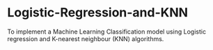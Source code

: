 # Logistic-Regression-and-KNN
To implement a Machine Learning Classification model using Logistic regression and K-nearest neighbour (KNN) algorithms.
